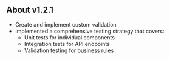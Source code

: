 ## About v1.2.1
- Create and implement custom validation
- Implemented a comprehensive testing strategy that covers:
  - Unit tests for individual components
  - Integration tests for API endpoints
  - Validation testing for business rules